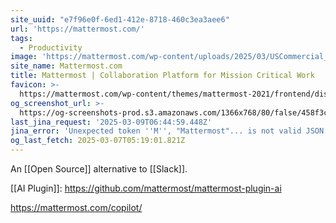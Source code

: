 ```yaml
---
site_uuid: "e7f96e0f-6ed1-412e-8718-460c3ea3aee6"
url: 'https://mattermost.com/'
tags:
  - Productivity
image: 'https://mattermost.com/wp-content/uploads/2025/03/USCommercial_1200x628_V2.png'
site_name: Mattermost.com
title: Mattermost | Collaboration Platform for Mission Critical Work
favicon: >-
  https://mattermost.com/wp-content/themes/mattermost-2021/frontend/dist/img/favicon/v2/favicon-32x32.png
og_screenshot_url: >-
  https://og-screenshots-prod.s3.amazonaws.com/1366x768/80/false/458f3c54b00e63ea7395c90e36211f1cfd4a8a0b05a0fd86a7f073e9d3fb818b.jpeg
last_jina_request: '2025-03-09T06:44:59.448Z'
jina_error: 'Unexpected token ''M'', "Mattermost"... is not valid JSON'
og_last_fetch: 2025-03-07T05:19:01.821Z
---
```




An [[Open Source]] alternative to [[Slack]]. 

[[AI Plugin]]: https://github.com/mattermost/mattermost-plugin-ai

https://mattermost.com/copilot/
